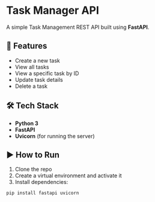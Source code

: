 # Task Manager API

A simple Task Management REST API built using **FastAPI**.

## 🚀 Features
- Create a new task
- View all tasks
- View a specific task by ID
- Update task details
- Delete a task

## 🛠 Tech Stack
- **Python 3**
- **FastAPI**
- **Uvicorn** (for running the server)

## ▶️ How to Run

1. Clone the repo
2. Create a virtual environment and activate it
3. Install dependencies:

```bash
pip install fastapi uvicorn

